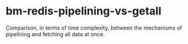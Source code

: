# bm-redis-pipelining-vs-getall
Comparison, in terms of time complexity, between the mechanisms of pipelining and fetching all data at once.
